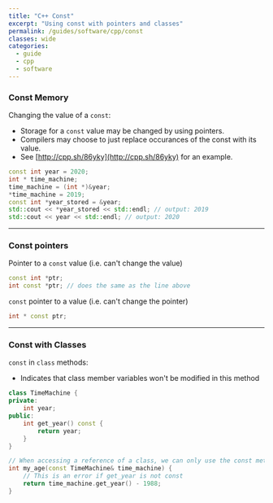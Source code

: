 ```yaml
---
title: "C++ Const"
excerpt: "Using const with pointers and classes"
permalink: /guides/software/cpp/const
classes: wide
categories:
  - guide
  - cpp
  - software
---
```

### Const Memory

Changing the value of a `const`:
* Storage for a `const` value may be changed by using pointers.
* Compilers may choose to just replace occurances of the const with its value.
* See [http://cpp.sh/86yky](http://cpp.sh/86yky) for an example.

```cpp
const int year = 2020;
int * time_machine;
time_machine = (int *)&year;
*time_machine = 2019;
const int *year_stored = &year;
std::cout << *year_stored << std::endl; // output: 2019
std::cout << year << std::endl; // output: 2020
```
---
### Const pointers 

Pointer to a `const` value (i.e. can't change the value)
```cpp
const int *ptr;
int const *ptr; // does the same as the line above
```

`const` pointer to a value (i.e. can't change the pointer)
```cpp
int * const ptr;
```
---
### Const with Classes 

`const` in `class` methods:
* Indicates that class member variables won't be modified in this method

```cpp
class TimeMachine {
private:
	int year;
public:
	int get_year() const {
		return year;
	}
}

// When accessing a reference of a class, we can only use the const methods
int my_age(const TimeMachine& time_machine) {
	// This is an error if get_year is not const
	return time_machine.get_year() - 1988; 
}
```
